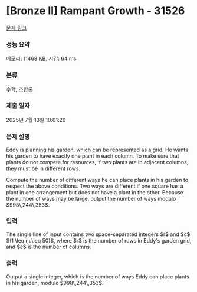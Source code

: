 # [Bronze II] Rampant Growth - 31526 

[문제 링크](https://www.acmicpc.net/problem/31526) 

### 성능 요약

메모리: 11468 KB, 시간: 64 ms

### 분류

수학, 조합론

### 제출 일자

2025년 7월 13일 10:01:20

### 문제 설명

<p>Eddy is planning his garden, which can be represented as a grid. He wants his garden to have exactly one plant in each column. To make sure that plants do not compete for resources, if two plants are in adjacent columns, they must be in different rows.</p>

<p>Compute the number of different ways he can place plants in his garden to respect the above conditions. Two ways are different if one square has a plant in one arrangement but does not have a plant in the other. Because the number of ways may be large, output the number of ways modulo $998\,244\,353$.</p>

### 입력 

 <p>The single line of input contains two space-separated integers $r$ and $c$ $(1 \leq r,c\leq 50)$, where $r$ is the number of rows in Eddy's garden grid, and $c$ is the number of columns.</p>

### 출력 

 <p>Output a single integer, which is the number of ways Eddy can place plants in his garden, modulo $998\,244\,353$.</p>

